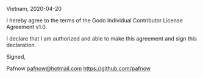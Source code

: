 Vietnam, 2020-04-20

I hereby agree to the terms of the Godo Individual Contributor License
Agreement v1.0.

I declare that I am authorized and able to make this agreement and sign this
declaration.

Signed,

Pafnow pafnow@hotmail.com https://github.com/pafnow
